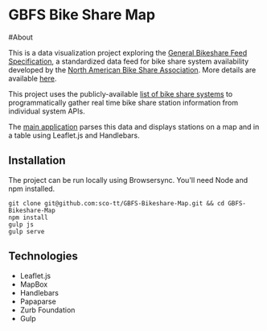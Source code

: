 GBFS Bike Share Map
===================
#About

This is a data visualization project exploring the [General Bikeshare Feed Specification](https://github.com/NABSA/gbfs), a standardized data feed for bike share system availability developed by the [North American Bike Share Association](http://nabsa.net/). More details are available [here](https://github.com/NABSA/gbfs/blob/master/README.md).

This project uses the publicly-available [list of bike share systems](https://github.com/NABSA/gbfs/blob/master/systems.csv) to programmatically gather real time bike share station information from individual system APIs. 

The [main application](https://github.com/sco-tt/GBFS-Bikeshare-Map/blob/master/src/js/app.js) parses this data and displays stations on a map and in a table using Leaflet.js and Handlebars.

## Installation

The project can be run locally using Browsersync. You'll need Node and npm installed.

    git clone git@github.com:sco-tt/GBFS-Bikeshare-Map.git && cd GBFS-Bikeshare-Map
    npm install
    gulp js
    gulp serve


## Technologies

 - Leaflet.js
 - MapBox
 - Handlebars
 - Papaparse
 - Zurb Foundation
 - Gulp